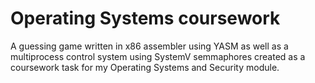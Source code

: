 # Operating Systems coursework
A guessing game written in x86 assembler using YASM as well as a multiprocess control system using SystemV semmaphores created as a coursework task for my Operating Systems and Security module.
